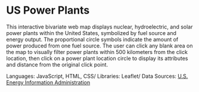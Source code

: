 # US Power Plants

This interactive bivariate web map displays nuclear, hydroelectric, and solar power plants within the
United States, symbolized by fuel source and energy output. The proportional circle symbols indicate
the amount of power produced from one fuel source. The user can click any blank area on the map to
visually filter power plants within 500 kilometers from the click location, then click on a power
plant location circle to display its attributes and distance from the original click point.
  
Languages: JavaScript, HTML, CSS/
Libraries: Leaflet/
Data Sources: [U.S. Energy Information Administration](https://www.eia.gov/electricity/data/eia923/)
